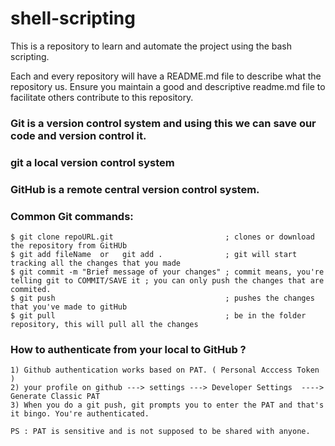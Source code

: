 # shell-scripting
This is a repository to learn and automate the project using the bash scripting.

Each and every repository will have a README.md file to describe what the repository us.
Ensure you maintain a good and descriptive readme.md file to facilitate others contribute to this repository.


### Git is a version control system and using this we can save our code and version control it.

### git a  local version control system 

### GitHub is a remote central version control system.

### Common Git commands:

```
$ git clone repoURL.git                         ; clones or download the repository from GitHUb
$ git add fileName  or   git add .              ; git will start tracking all the changes that you made 
$ git commit -m "Brief message of your changes" ; commit means, you're telling git to COMMIT/SAVE it ; you can only push the changes that are commited.
$ git push                                      ; pushes the changes that you've made to gitHub 
$ git pull                                      ; be in the folder repository, this will pull all the changes
```

### How to authenticate from your local to GitHub ?

```
1) Github authentication works based on PAT. ( Personal Acccess Token )
2) your profile on github ---> settings ---> Developer Settings  ----> Generate Classic PAT 
3) When you do a git push, git prompts you to enter the PAT and that's it bingo. You're authenticated.

PS : PAT is sensitive and is not supposed to be shared with anyone.

```
